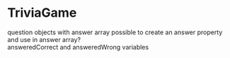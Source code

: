 # TriviaGame
question objects with answer array
possible to create an answer property and use in answer array?\
answeredCorrect and answeredWrong variables
